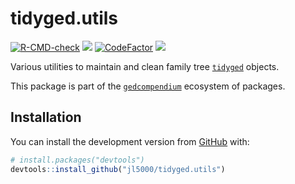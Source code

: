 
<!-- README.md is generated from README.Rmd. Please edit that file -->

# tidyged.utils

<!-- badges: start -->

[![R-CMD-check](https://github.com/jl5000/tidyged.utils/workflows/R-CMD-check/badge.svg)](https://github.com/jl5000/tidyged.utils/actions)
[![](https://codecov.io/gh/jl5000/tidyged.utils/branch/main/graph/badge.svg)](https://codecov.io/gh/jl5000/tidyged.utils)
[![CodeFactor](https://www.codefactor.io/repository/github/jl5000/tidyged.utils/badge)](https://www.codefactor.io/repository/github/jl5000/tidyged.utils)
[![](https://img.shields.io/badge/lifecycle-maturing-blue.svg)](https://www.tidyverse.org/lifecycle/#maturing)
<!-- badges: end -->

Various utilities to maintain and clean family tree
[`tidyged`](https://jl5000.github.io/tidyged/) objects.

This package is part of the
[`gedcompendium`](https://github.com/jl5000/gedcompendium) ecosystem of
packages.

## Installation

You can install the development version from
[GitHub](https://github.com/) with:

``` r
# install.packages("devtools")
devtools::install_github("jl5000/tidyged.utils")
```
